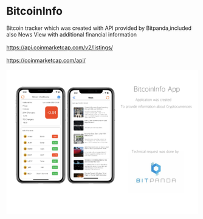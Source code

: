# BitcoinInfo
Bitcoin tracker which was created with API provided by Bitpanda,included also News View with additional financial information 
<br></br>
https://api.coinmarketcap.com/v2/listings/
<br></br>
https://coinmarketcap.com/api/
<br></br>
![Screenshot](BitcoinInfo.jpg)
<br></br>
